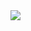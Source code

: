 <img src="https://img.shields.io/badge/Swift-F05138?style=for-the-badge&logo=Python&logoColor=white">


